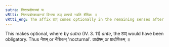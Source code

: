 ```yaml
---
sutra: निशाप्रदोषाभ्यां च
vRtti: निशाप्रदोषशब्दाभ्यां विभाषा ठञ् प्रत्ययो भवति शैषिकः ॥
vRtti_eng: The affix ठञ् comes optionally in the remaining senses after the words \"_nisa_\", and \"_pradosha_\".
---
```

This makes optional, where by _sutra_ (IV. 3. 11) _ante_, the ठञ् would have been obligatory. Thus नैशम् or नैशिकम् 'nocturnal'. प्रादोषम् or प्रादोषिकम् ॥
